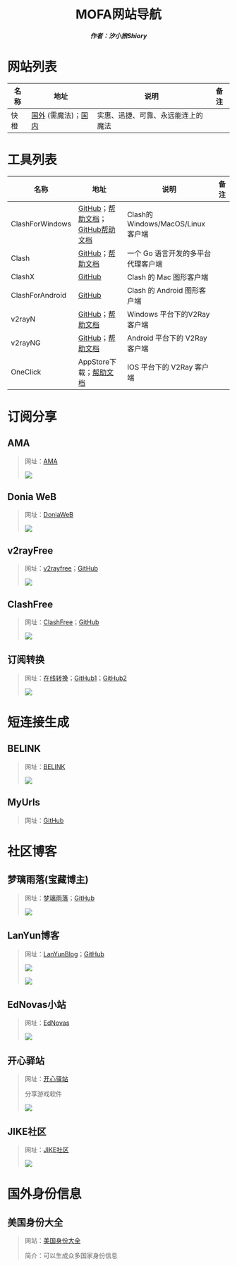 <center><h1>MOFA网站导航</h1></center>

<center><h5>作者：汐小旅Shiory</h5></center>



# 网站列表

| 名称 | 地址                                                         | 说明                               | 备注 |
| ---- | ------------------------------------------------------------ | ---------------------------------- | ---- |
| 快橙 | [国外](https://qqbooster.com/) (需魔法)；[国内](https://uploadseo.jengsin.com.tw/qq1/tqq231) | 实惠、迅捷、可靠、永远能连上的魔法 |      |





# 工具列表

| 名称            | 地址                                                         | 说明                               | 备注 |
| --------------- | ------------------------------------------------------------ | ---------------------------------- | ---- |
| ClashForWindows | [GitHub](https://github.com/Fndroid/clash_for_windows_pkg)；[帮助文档](https://docs.cfw.lbyczf.com/)；[GitHub帮助文档](https://github.com/Fndroid/clash-win-docs-new) | Clash的Windows/MacOS/Linux客户端   |      |
| Clash           | [GitHub](https://github.com/Dreamacro/clash)；[帮助文档](https://github.com/Dreamacro/clash/wiki) | 一个 Go 语言开发的多平台代理客户端 |      |
| ClashX          | [GitHub](https://github.com/yichengchen/clashX)              | Clash 的 Mac 图形客户端            |      |
| ClashForAndroid | [GitHub](https://github.com/Kr328/ClashForAndroid)           | Clash 的 Android 图形客户端        |      |
| v2rayN          | [GitHub](https://github.com/2dust/v2rayN)；[帮助文档](https://www.v2rayfree.eu.org/post/v2rayN-tutorial/) | Windows 平台下的V2Ray客户端        |      |
| v2rayNG         | [GitHub](https://github.com/2dust/v2rayNG)；[帮助文档](https://www.v2rayfree.eu.org/post/v2rayNg-tutorial/) | Android 平台下的 V2Ray 客户端      |      |
| OneClick        | AppStore下载；[帮助文档](https://www.v2rayfree.eu.org/post/oneclick/) | IOS 平台下的 V2Ray 客户端          |      |





# 订阅分享

## AMA

> 网址：[AMA](https://demo.ama.pub/)
>
> ![](img/微信截图_20230527013553.png)





## Donia WeB

> 网址：[DoniaWeB](https://doniaweb.com/)
>
> ![](img/微信截图_20230527021258.png)





## v2rayFree

> 网址：[v2rayfree](https://www.v2rayfree.eu.org/)；[GitHub](https://github.com/aiboboxx/v2rayfree)
>
> ![](img/微信截图_20230527013820.png)





## ClashFree

> 网址：[ClashFree](https://clashfree.eu.org/)；[GitHub](https://github.com/aiboboxx/clashfree)
>
> ![](img/微信截图_20230527030304.png)





## 订阅转换

> 网址：[在线转换](https://sub.lanyundev.com/)；[GitHub1](https://github.com/CareyWang/sub-web)；[GitHub2](https://github.com/tindy2013/subconverter)
>
> ![](img/微信截图_20230527120141.png)





# 短连接生成

## BELINK

> 网址：[BELINK](https://www.ama.pub/)
>
> ![](img/微信截图_20230527020223.png)





## MyUrls

> 网址：[GitHub](https://github.com/CareyWang/MyUrls)





# 社区博客

## 梦璃雨落(宝藏博主)

> 网址：[梦璃雨落](https://mengluo.work/)；[GitHub](https://github.com/meng-luo)
>
> ![](img/微信截图_20230527125349.png)





## LanYun博客

> 网址：[LanYunBlog](https://lanyundev.com/)；[GitHub](https://github.com/LanYunDev)
>
> ![](img/微信截图_20230527032033.png)
>
> ![](img/微信截图_20230527113356.png)





## EdNovas小站

> 网址：[EdNovas](https://ednovas.xyz/)
>
> ![](img/微信截图_20230527032312.png)





## 开心驿站

> 网址：[开心驿站](https://www.kxyz.eu.org/)
>
> 分享游戏软件
>
> ![](img/微信截图_20230527031225.png)





## JIKE社区

> 网址：[JIKE社区](https://jike.info/)
>
> <img src="img/微信截图_20230521235919.png"  />





# 国外身份信息

## 美国身份大全

> 网站：[美国身份大全](https://www.bfsms.com/)
>
> 简介：可以生成众多国家身份信息